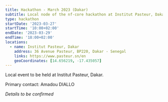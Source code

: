 ```yaml
---
title: Hackathon - March 2023 (Dakar)
subtitle: Local node of the nf-core hackathon at Institut Pasteur, Dakar.
type: hackathon
startDate: '2023-03-27'
startTime: '10:00+02:00'
endDate: '2023-03-29'
endTime: '18:00+02:00'
locations:
  - name: Institut Pasteur, Dakar
    address: 36 Avenue Pasteur, BP220, Dakar - Senegal
    links: https://www.pasteur.sn/en
    geoCoordinates: [14.656219, -17.435057]
---
```


Local event to be held at Institut Pasteur, Dakar.

Primary contact: Amadou DIALLO

_Details to be confirmed_

